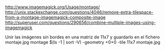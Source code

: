 http://www.imagemagick.org/Usage/montage/
http://unix.stackexchange.com/questions/4046/remove-extra-tilespace-from-a-montage-imagemagick-composite-image
http://superuser.com/questions/290656/combine-multiple-images-using-imagemagick

Unir las imágenes sin bordes en una matriz de 11x7 y guardarlo en el fichero montaje.jpg
montage $(ls -1 | sort -V) -geometry +0+0 -tile 11x7 montaje.jpg
